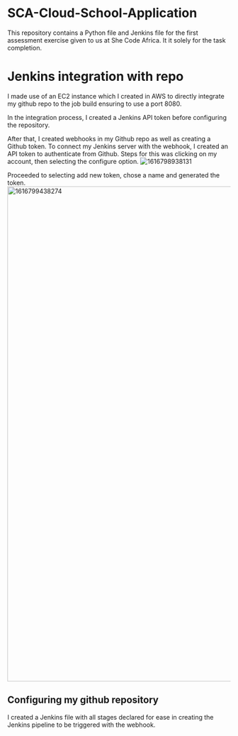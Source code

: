 # SCA-Cloud-School-Application

This repository contains a Python file and Jenkins file for the first assessment exercise given to us at She Code Africa. It it solely for the task completion.

# Jenkins integration with repo

I made use of an EC2 instance which I created in AWS to directly integrate my github repo to the job build ensuring to use a port 8080.

In the integration process, I created a Jenkins API token before configuring the repository.

After that, I created webhooks in my Github repo as well as creating a Github token. To connect my Jenkins server with the webhook, I created an API token to authenticate from Github. Steps for this was clicking on my account, then selecting the configure option.
![1616798938131](https://user-images.githubusercontent.com/89241109/161636474-6587b5d0-84d0-42e8-b992-b916157a2492.png)

Proceeded to selecting add new token, chose a name and generated the token.
<img width="1116" alt="1616799438274" src="https://user-images.githubusercontent.com/89241109/161636636-0e5a83b7-55cd-415a-b77c-b2c5b5499b7a.png">


## Configuring my github repository
I created a Jenkins file with all stages declared for ease in creating the Jenkins pipeline to be triggered with the webhook.
